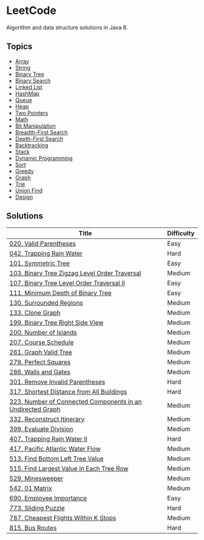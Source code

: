 # LeetCode

Algorithm and data structure solutions in Java 8.

## Topics

* [Array](https://github.com/zirui-wang/LeetCode#array)
* [String](https://github.com/zirui-wang/LeetCode#string)
* [Binary Tree](https://github.com/zirui-wang/LeetCode#binary-tree)
* [Binary Search](https://github.com/zirui-wang/LeetCode#binary-search)
* [Linked List](https://github.com/zirui-wang/LeetCode#linked-list)
* [HashMap](https://github.com/zirui-wang/LeetCode#hashmap)
* [Queue](https://github.com/zirui-wang/LeetCode#queue)
* [Heap](https://github.com/zirui-wang/LeetCode#heap)
* [Two Pointers](https://github.com/zirui-wang/LeetCode#two-pointers)
* [Math](https://github.com/zirui-wang/LeetCode#math)
* [Bit Manipulation](https://github.com/zirui-wang/LeetCode#bit-manipulation)
* [Breadth-First Search](./BreadthFirstSearch/README.md)
* [Depth-First Search](https://github.com/zirui-wang/LeetCode#depth-first-search)
* [Backtracking](https://github.com/zirui-wang/LeetCode#backtracking)
* [Stack](https://github.com/zirui-wang/LeetCode#stack)
* [Dynamic Programming](https://github.com/zirui-wang/LeetCode#dynamic-programming)
* [Sort](https://github.com/zirui-wang/LeetCode#sort)
* [Greedy](https://github.com/zirui-wang/LeetCode#greedy)
* [Graph](https://github.com/zirui-wang/LeetCode#graph)
* [Trie](https://github.com/zirui-wang/LeetCode#trie)
* [Union Find](https://github.com/zirui-wang/LeetCode#union-find)
* [Design](https://github.com/zirui-wang/LeetCode#design)

## Solutions

|Title|Difficulty|
|-----|---------|
|[020. Valid Parentheses](./Solutions/020_Valid_Parentheses/README.md)|Easy|
|[042. Trapping Rain Water](./Solutions/042_Trapping_Rain_Water/README.md)|Hard|
|[101. Symmetric Tree](./Solutions/101_Symmetric_Tree/README.md)|Easy|
|[103. Binary Tree Zigzag Level Order Traversal](./Solutions/103_Binary_Tree_Zigzag_Level_Order_Traversal/README.md)|Medium|
|[107. Binary Tree Level Order Traversal II](./Solutions/107_Binary_Tree_Level_Order_Traversal_II/README.md)|Easy|
|[111. Minimum Depth of Binary Tree](./Solutions/111_Minimum_Depth_of_Binary_Tree/README.md)|Easy|
|[130. Surrounded Regions](./Solutions/130_Surrounded_Regions/README.md)|Medium|
|[133. Clone Graph](./Solutions/133_Clone_Graph/README.md)|Medium|
|[199. Binary Tree Right Side View](./Solutions/199_Binary_Tree_Right_Side_View/README.md)|Medium|
|[200. Number of Islands](./Solutions/200_Number_of_Islands/README.md)|Medium|
|[207. Course Schedule](./Solutions/207_Course_Schedule/README.md)|Medium|
|[261. Graph Valid Tree](./Solutions/261_Graph_Valid_Tree/README.md)|Medium|
|[279. Perfect Squares](./Solutions/279_Perfect_Squares/README.md)|Medium|
|[286. Walls and Gates](./Solutions/286_Walls_and_Gates/README.md)|Medium|
|[301. Remove Invalid Parentheses](./Solutions/301_Remove_Invalid_Parentheses/README.md)|Hard|
|[317. Shortest Distance from All Buildings](./Solutions/317_Shortest_Distance_from_All_Buildings/README.md)|Hard|
|[323. Number of Connected Components in an Undirected Graph](./Solutions/323_Number_of_Connected_Components_in_an_Undirected_Graph/README.md)|Medium|
|[332. Reconstruct Itinerary](./Solutions/332_Reconstruct_Itinerary/README.md)|Medium|
|[399. Evaluate Division](./Solutions/399_Evaluate_Division/README.md)|Medium|
|[407. Trapping Rain Water II](./Solutions/407_Trapping_Rain_Water_II/README.md)|Hard|
|[417. Pacific Atlantic Water Flow](./Solutions/417_Pacific_Atlantic_Water_Flow/README.md)|Medium|
|[513. Find Bottom Left Tree Value](./Solutions/513_Find_Bottom_Left_Tree_Value/README.md)|Medium|
|[515. Find Largest Value in Each Tree Row](./Solutions/515_Find_Largest_Value_in_Each_Tree_Row/README.md)|Medium|
|[529. Minesweeper](./Solutions/529_Minesweeper/README.md)|Medium|
|[542. 01 Matrix](./Solutions/542_01_Matrix/README.md)|Medium|
|[690. Employee Importance](./Solutions/690_Employee_Importance/README.md)|Easy|
|[773. Sliding Puzzle](./Solutions/773_Sliding_Puzzle/README.md)|Hard|
|[787. Cheapest Flights Within K Stops](./Solutions/787_Cheapest_Flights_Within_K_Stops/README.md)|Medium|
|[815. Bus Routes](./Solutions/815_Bus_Routes/README.md)|Hard|